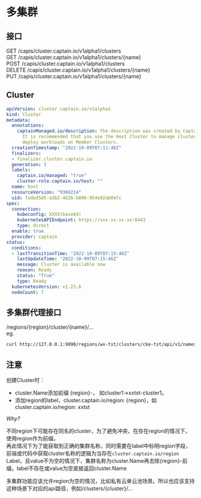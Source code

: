 # 多集群
## 接口
GET /capis/cluster.captain.io/v1alpha1/clusters\
GET /capis/cluster.captain.io/v1alpha1/clusters/{name}\
POST /capis/cluster.captain.io/v1alpha1/clusters\
DELETE /capis/cluster.captain.io/v1alpha1/clusters/{name}\
PUT /capis/cluster.captain.io/v1alpha1/clusters/{name}

## Cluster
```yaml
apiVersion: cluster.captain.io/v1alpha1
kind: Cluster
metadata:
  annotations:
    captainManaged.io/description: The description was created by Captain automatically.
      It is recommended that you use the Host Cluster to manage clusters only and
      deploy workloads on Member Clusters.
  creationTimestamp: "2022-10-09T07:11:46Z"
  finalizers:
  - finalizer.cluster.captain.io
  generation: 5
  labels:
    captain.io/managed: "true"
    cluster-role.captain.io/host: ""
  name: host
  resourceVersion: "9366214"
  uid: faded5d5-a3b2-462b-b006-954e92ab047c
spec:
  connection:
    kubeconfig: XXXX(base64)
    kubernetesAPIEndpoint: https://xxx.xx.xx.xx:6443
    type: direct
  enable: true
  provider: captain
status:
  conditions:
  - lastTransitionTime: "2022-10-09T07:15:46Z"
    lastUpdateTime: "2022-10-09T07:15:46Z"
    message: Cluster is available now
    reason: Ready
    status: "True"
    type: Ready
  kubernetesVersion: v1.23.6
  nodeCount: 7
```

## 多集群代理接口
/regions/{region}/cluster/{name}/...\
eg. 
```bash
curl http://127.0.0.1:9090/regions/wx-tst/clusters/cke-tst/api/v1/namespaces
```

## 注意
创建Cluster时：
+ cluster.Name添加前缀 {region}-， 如cluster1->xxtst-cluster1。
+ 添加region的label，cluster.captain.io/region: {region}，如cluster.captain.io/region: xxtst

*Why?*

不同region下可能存在同名的cluster，为了避免冲突，在存在region的情况下，使用region作为前缀。\
再此情况下为了能获取到正确的集群名称，同时需要在label中标明region字段，前端或代码中获取cluster名称的逻辑为当存在`cluster.captain.io/region` Label，且value不为空的情况下，集群名称为cluster.Name再去除{region}-前缀。label不存在或value为空直接返回cluster.Name

多集群功能应该允许region为空的情况，比如私有云单云池场景。所以也应该支持这种场景下对应的api路径，例如/clusters/{cluster}/...